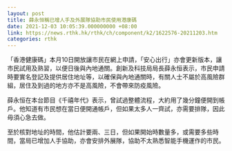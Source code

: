 ```yaml
---
layout: post
title: 薛永恒稱已增人手及外展隊協助市民使用港康碼
date: 2021-12-03 10:05:39.000000000 +08:00
link: https://news.rthk.hk/rthk/ch/component/k2/1622576-20211203.htm
categories: rthk
---
```


「香港健康碼」本月10日開放讓市民在網上申請，「安心出行」亦會更新版本，讓市民試用及熟習，以便日後與內地通關。創新及科技局局長薛永恒表示，市民申請時要實名登記及提供居住地址等，以確保與內地通關時，有關人士不屬於高風險群組，居住及到過的地方亦不是高風險，不會帶來防疫風險。

薛永恒在本台節目《千禧年代》表示，曾試過整體流程，大約用了幾分鐘便開到帳戶。他知道有市民想在當日便開通帳戶，但如果太多人一齊試，亦需要排隊，因此毋須心急去做。

至於核對地址的時間，他估計要兩、三日，但如果開始時數量多，或需要多些時間，當局已增加人手協助，亦會安排外展隊，協助不太熟悉智能手機運作的市民。
